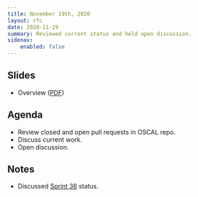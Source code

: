 ```yaml
---
title: November 19th, 2020
layout: rfc
date: 2020-11-19
summary: Reviewed current status and held open discussion.
sidenav:
    enabled: false
---
```


## Slides

- Overview ([PDF](../slides-2020-11-19.pdf))

## Agenda

- Review closed and open pull requests in OSCAL repo.
- Discuss current work.
- Open discussion.

## Notes

- Discussed [Sprint 36](https://github.com/usnistgov/OSCAL/projects/35) status.

